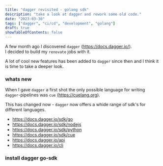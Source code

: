 ```yaml
---
title: "dagger revisited - golang sdk"
description: "take a look at dagger and rework some old code."
date: "2023-03-30"
tags: ["dagger", "ci/cd", "development", "golang"]
draft: true
showTableOfContents: false
---
```


A few month ago I discovered `dagger` (https://docs.dagger.io/).\
I decided to build my `renovate` jobs with it.

A lot of cool new features has been added to `dagger` since then and I think it is time to take a deeper look.

### whats new

When I gave `dagger` a first shot the only possible language for writing `dagger`-pipelines was `cue` (https://cuelang.org).

This has changed now - `dagger` now offers a whide range of sdk's for different languages.

 - https://docs.dagger.io/sdk/go
 - https://docs.dagger.io/sdk/nodejs
 - https://docs.dagger.io/sdk/python
 - https://docs.dagger.io/sdk/cue
 - https://docs.dagger.io/api
 - https://docs.dagger.io/cli
 
### install dagger go-sdk
